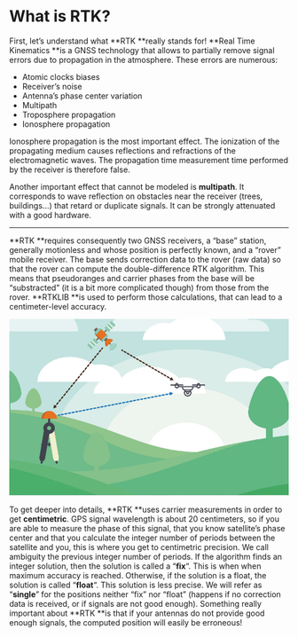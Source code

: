 # What is RTK?

First, let’s understand what **RTK **really stands for! **Real Time Kinematics **is a GNSS technology that allows to partially remove signal errors due to propagation in the atmosphere. These errors are numerous:

* Atomic clocks biases
* Receiver’s noise
* Antenna’s phase center variation
* Multipath
* Troposphere propagation
* Ionosphere propagation

Ionosphere propagation is the most important effect. The ionization of the propagating medium causes reflections and refractions of the electromagnetic waves. The propagation time measurement time performed by the receiver is therefore false.

Another important effect that cannot be modeled is **multipath**. It corresponds to wave reflection on obstacles near the receiver (trees, buildings...) that retard or duplicate signals. It can be strongly attenuated with a good hardware.


-----


**RTK **requires consequently two GNSS receivers, a “base” station, generally motionless and whose position is perfectly known, and a “rover” mobile receiver. The base sends correction data to the rover (raw data) so that the rover can compute the double-difference RTK algorithm. This means that pseudoranges and carrier phases from the base will be “substracted” (it is a bit more complicated though) from those from the rover. **RTKLIB **is used to perform those calculations, that can lead to a centimeter-level accuracy.

![Illustration RTK](./images/schemadroneRTK.jpg)

To get deeper into details, **RTK **uses carrier measurements in order to get **centimetric**. GPS signal wavelength is about 20 centimeters, so if you are able to measure the phase of this signal, that you know satellite’s phase center and that you calculate the integer number of periods between the satellite and you, this is where you get to centimetric precision. We call ambiguity the previous integer number of periods. If the algorithm finds an integer solution, then the solution is called a “**fix**“. This is when when maximum accuracy is reached. Otherwise, if the solution is a float, the solution is called “**float**“. This solution is less precise. We will refer as “**single**” for the positions neither “fix” nor “float” (happens if no correction data is received, or if signals are not good enough). Something really important about **RTK **is that if your antennas do not provide good enough signals, the computed position will easily be erroneous!

